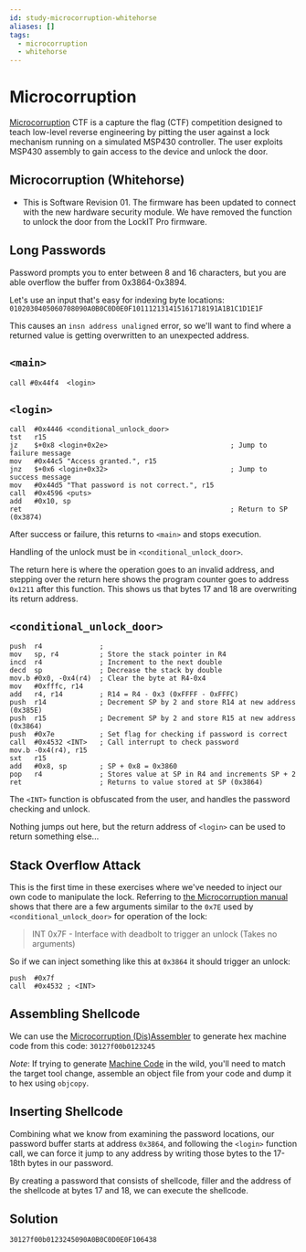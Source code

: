 ```yaml
---
id: study-microcorruption-whitehorse
aliases: []
tags:
  - microcorruption
  - whitehorse
---
```


# Microcorruption

[Microcorruption](https://www.microcorruption.com) CTF is a capture the flag (CTF) competition designed to teach low-level reverse engineering by pitting the user against a lock mechanism running on a simulated MSP430 controller. The user exploits MSP430 assembly to gain access to the device and unlock the door.

## Microcorruption (Whitehorse)

- This is Software Revision 01. The firmware has been updated to
  connect with the new hardware security module. We have removed the
  function to unlock the door from the LockIT Pro firmware.

## Long Passwords

Password prompts you to enter between 8 and 16 characters, but you are able overflow the buffer from 0x3864-0x3894.

Let's use an input that's easy for indexing byte locations: `0102030405060708090A0B0C0D0E0F101112131415161718191A1B1C1D1E1F`

This causes an `insn address unaligned` error, so we'll want to find where a returned value is getting overwritten to an unexpected address.

## `<main>`

```assembly
call #0x44f4  <login>
```

## `<login>`

```assembly
call  #0x4446 <conditional_unlock_door>
tst   r15
jz    $+0x8 <login+0x2e>                              ; Jump to failure message
mov   #0x44c5 "Access granted.", r15
jnz   $+0x6 <login+0x32>                              ; Jump to success message
mov   #0x44d5 "That password is not correct.", r15
call  #0x4596 <puts>
add   #0x10, sp
ret                                                   ; Return to SP (0x3874)
```

After success or failure, this returns to `<main>` and stops execution.

Handling of the unlock must be in `<conditional_unlock_door>`.

The return here is where the operation goes to an invalid address, and stepping over the return here shows the program counter goes to address `0x1211` after this function. This shows us that bytes 17 and 18 are overwriting its return address.

## `<conditional_unlock_door>`

```assembly
push  r4              ;
mov   sp, r4          ; Store the stack pointer in R4
incd  r4              ; Increment to the next double
decd  sp              ; Decrease the stack by double
mov.b #0x0, -0x4(r4)  ; Clear the byte at R4-0x4
mov   #0xfffc, r14
add   r4, r14         ; R14 = R4 - 0x3 (0xFFFF - 0xFFFC)
push  r14             ; Decrement SP by 2 and store R14 at new address (0x385E)
push  r15             ; Decrement SP by 2 and store R15 at new address (0x3864)
push  #0x7e           ; Set flag for checking if password is correct
call  #0x4532 <INT>   ; Call interrupt to check password
mov.b -0x4(r4), r15
sxt   r15
add   #0x8, sp        ; SP + 0x8 = 0x3860
pop   r4              ; Stores value at SP in R4 and increments SP + 2
ret                   ; Returns to value stored at SP (0x3864)
```

The `<INT>` function is obfuscated from the user, and handles the password checking and unlock.

Nothing jumps out here, but the return address of `<login>` can be used to return something else...

## Stack Overflow Attack

This is the first time in these exercises where we've needed to inject our own code to manipulate the lock. Referring to [the Microcorruption manual](https://microcorruption.com/public/manual.pdf) shows that there are a few arguments similar to the `0x7E` used by `<conditional_unlock_door>` for operation of the lock:

> INT 0x7F - Interface with deadbolt to trigger an unlock (Takes no arguments)

So if we can inject something like this at `0x3864` it should trigger an unlock:

```assembly
push  #0x7f
call  #0x4532 ; <INT>
```

## Assembling Shellcode

We can use the [Microcorruption (Dis)Assembler](https://microcorruption.com/assembler) to generate hex machine code from this code: `30127f00b0123245`

_Note_: If trying to generate [Machine Code](https://en.wikipedia.org/wiki/Machine_code) in the wild, you'll need to match the target tool change, assemble an object file from your code and dump it to hex using `objcopy`.

## Inserting Shellcode

Combining what we know from examining the password locations, our password buffer starts at address `0x3864`, and following the `<login>` function call, we can force it jump to any address by writing those bytes to the 17-18th bytes in our password.

By creating a password that consists of shellcode, filler and the address of the shellcode at bytes 17 and 18, we can execute the shellcode.

## Solution

`30127f00b0123245090A0B0C0D0E0F106438`
